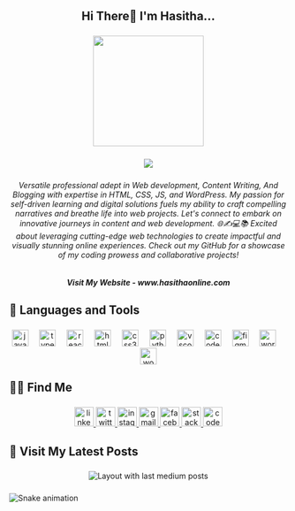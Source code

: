 <h2 align="center">Hi There👋 I'm  Hasitha...</h2>

###

<div align="center">
  <img height="200" src="https://hasithaonline.com/wp-content/uploads/2023/11/Web-Developer.png"  />
</div>

###

<div align="center">
  <img src="https://visitor-badge.laobi.icu/badge?page_id=hasithaonline.hasithaonline&right_color=teal"  />
</div>

###

<h6 align="center">Versatile professional adept in Web development, Content Writing, And Blogging with expertise in HTML, CSS, JS, and WordPress. My passion for self-driven learning and digital solutions fuels my ability to craft compelling narratives and breathe life into web projects. Let's connect to embark on innovative journeys in content and web development. 🌐✍️💻📚 Excited about leveraging cutting-edge web technologies to create impactful and visually stunning online experiences. Check out my GitHub for a showcase of my coding prowess and collaborative projects!</h6>

###

<h5 align="center">Visit My Website - www.hasithaonline.com</h5>

###

<h2 align="left">🧰 Languages and Tools</h2>

###

<div align="center">
  <img src="https://cdn.jsdelivr.net/gh/devicons/devicon/icons/javascript/javascript-original.svg" height="30" alt="javascript logo"  />
  <img width="12" />
  <img src="https://cdn.jsdelivr.net/gh/devicons/devicon/icons/typescript/typescript-original.svg" height="30" alt="typescript logo"  />
  <img width="12" />
  <img src="https://cdn.jsdelivr.net/gh/devicons/devicon/icons/react/react-original.svg" height="30" alt="react logo"  />
  <img width="12" />
  <img src="https://cdn.jsdelivr.net/gh/devicons/devicon/icons/html5/html5-original.svg" height="30" alt="html5 logo"  />
  <img width="12" />
  <img src="https://cdn.jsdelivr.net/gh/devicons/devicon/icons/css3/css3-original.svg" height="30" alt="css3 logo"  />
  <img width="12" />
  <img src="https://cdn.jsdelivr.net/gh/devicons/devicon/icons/python/python-original.svg" height="30" alt="python logo"  />
  <img width="12" />
  <img src="https://cdn.jsdelivr.net/gh/devicons/devicon/icons/vscode/vscode-original.svg" height="30" alt="vscode logo"  />
  <img width="12" />
  <img src="https://cdn.jsdelivr.net/gh/devicons/devicon/icons/codepen/codepen-plain.svg" height="30" alt="codepen logo"  />
  <img width="12" />
  <img src="https://cdn.jsdelivr.net/gh/devicons/devicon/icons/figma/figma-original.svg" height="30" alt="figma logo"  />
  <img width="12" />
  <img src="https://cdn.jsdelivr.net/gh/devicons/devicon/icons/wordpress/wordpress-original.svg" height="30" alt="wordpress logo"  />
  <img width="12" />
  <img src="https://cdn.jsdelivr.net/gh/devicons/devicon/icons/woocommerce/woocommerce-original.svg" height="30" alt="woocommerce logo"  />
</div>

###

<h2 align="left">👨‍💻 Find Me</h2>

###

<div align="center">
  <a href="https://www.linkedin.com/in/hasithaonline/" target="_blank">
    <img src="https://img.shields.io/static/v1?message=LinkedIn&logo=linkedin&label=&color=0077B5&logoColor=white&labelColor=&style=for-the-badge" height="35" alt="linkedin logo"  />
  </a>
  <a href="https://twitter.com/HasithaAbey" target="_blank">
    <img src="https://img.shields.io/static/v1?message=Twitter&logo=twitter&label=&color=1DA1F2&logoColor=white&labelColor=&style=for-the-badge" height="35" alt="twitter logo"  />
  </a>
  <a href="https://www.instagram.com/hasithaonline/" target="_blank">
    <img src="https://img.shields.io/static/v1?message=Instagram&logo=instagram&label=&color=E4405F&logoColor=white&labelColor=&style=for-the-badge" height="35" alt="instagram logo"  />
  </a>
  <a href="mailto:hello@hasithaonline.com" target="_blank">
    <img src="https://img.shields.io/static/v1?message=Gmail&logo=gmail&label=&color=D14836&logoColor=white&labelColor=&style=for-the-badge" height="35" alt="gmail logo"  />
  </a>
  <a href="https://www.facebook.com/hasithaonline99/" target="_blank">
    <img src="https://img.shields.io/static/v1?message=Facebook&logo=facebook&label=&color=1877F2&logoColor=white&labelColor=&style=for-the-badge" height="35" alt="facebook logo"  />
  </a>
  <a href="https://stackoverflow.com/users/22864743/hasitha-online" target="_blank">
    <img src="https://img.shields.io/static/v1?message=Stackoverflow&logo=stackoverflow&label=&color=FE7A16&logoColor=white&labelColor=&style=for-the-badge" height="35" alt="stackoverflow logo"  />
  </a>
  <a href="hasithaonline" target="_blank">
    <img src="https://img.shields.io/static/v1?message=Codepen&logo=codepen&label=&color=000000&logoColor=white&labelColor=&style=for-the-badge" height="35" alt="codepen logo"  />
  </a>
</div>

###

<h2 align="left">📰 Visit My Latest Posts</h2>

###

<div align="center">
  <img src="https://github-read-medium-git-main.pahlevikun.vercel.app/latest?limit=6&username=@hasithaonline&theme=nightowl" alt="Layout with last medium posts"  />
</div>

###

<img src="https://raw.githubusercontent.com/hasithaonline/hasithaonline/output/snake.svg" alt="Snake animation" />

###
